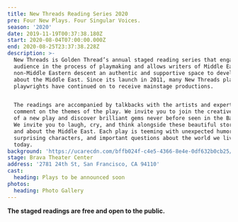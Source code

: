 ```yaml
---
title: New Threads Reading Series 2020
pre: Four New Plays. Four Singular Voices.
season: '2020'
date: 2019-11-19T00:37:38.180Z
start: 2020-08-04T07:00:00.000Z
end: 2020-08-25T23:37:38.228Z
description: >-
  New Threads is Golden Thread’s annual staged reading series that engages its
  audience in the process of playmaking and allows writers of Middle Eastern and
  non-Middle Eastern descent an authentic and supportive space to develop work
  about the Middle East. Since its launch in 2011, many New Threads plays and
  playwrights have continued on to receive mainstage productions.


  The readings are accompanied by talkbacks with the artists and experts that
  comment on the themes of the play. We invite you to join the creative process
  of a new play and discover brilliant gems never before seen in the Bay Area.
  We invite you to laugh, cry, and think alongside these beautiful stories from
  and about the Middle East. Each play is teeming with unexpected humor,
  surprising characters, and important questions about the world we live in
  today.
background: 'https://ucarecdn.com/bffb024f-c4e5-4366-8e4e-0df632b0cb25/'
stage: Brava Theater Center
address: '2781 24th St, San Francisco, CA 94110'
cast:
  heading: Plays to be announced soon
photos:
  heading: Photo Gallery
---
```

**The staged readings are free and open to the public.**
